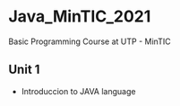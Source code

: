 # Java_MinTIC_2021
Basic Programming Course at UTP - MinTIC 





## Unit 1

* Introduccion to JAVA language
